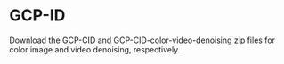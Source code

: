 # GCP-ID 
Download the GCP-CID and GCP-CID-color-video-denoising zip files for color image and video denoising, respectively. 

